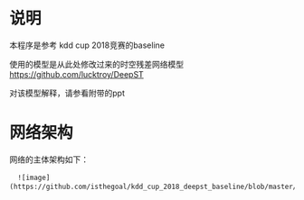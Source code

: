 # 说明
本程序是参考 kdd cup 2018竞赛的baseline

使用的模型是从此处修改过来的时空残差网络模型 https://github.com/lucktroy/DeepST

对该模型解释，请参看附带的ppt

# 网络架构
网络的主体架构如下：
 
      
      ![image](https://github.com/isthegoal/kdd_cup_2018_deepst_baseline/blob/master/images/image11.png)


